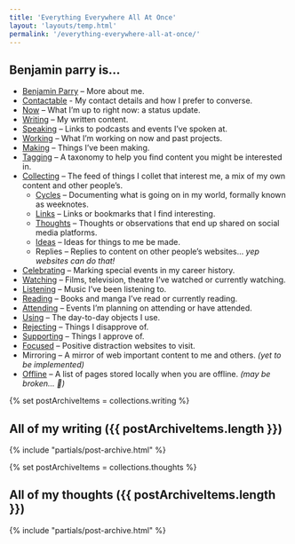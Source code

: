 ```yaml
---
title: 'Everything Everywhere All At Once'
layout: 'layouts/temp.html'
permalink: '/everything-everywhere-all-at-once/'
---
```


## Benjamin parry is…

- [Benjamin Parry](/benjamin-parry/) – More about me.
- [Contactable](/contactable/) - My contact details and how I prefer to converse.
- [Now](/now/) – What I’m up to right now: a status update.
- [Writing](/writing/) – My written content.
- [Speaking](/speaking/) – Links to podcasts and events I’ve spoken at.
- [Working](/working/) – What I’m working on now and past projects.
- [Making](/making/) – Things I’ve been making.
- [Tagging](/tagging/) – A taxonomy to help you find content you might be interested in.
- [Collecting](/collecting/) – The feed of things I collet that interest me, a mix of my own content and other people’s.
  - [Cycles](/collecting/cycles/) – Documenting what is going on in my world, formally known as weeknotes.
  - [Links](/collecting/links/) – Links or bookmarks that I find interesting.
  - [Thoughts](/collecting/thoughts/) – Thoughts or observations that end up shared on social media platforms.
  - [Ideas](/collecting/ideas/) – Ideas for things to me be made.
  - Replies – Replies to content on other people’s websites… *yep websites can do that!*
- [Celebrating](/celebrating/) – Marking special events in my career history.
- [Watching](/watching/) – Films, television, theatre I’ve watched or currently watching.
- [Listening](/listening/) – Music I’ve been listening to.
- [Reading](/reading/) – Books and manga I’ve read or currently reading.
- [Attending](/attending/) – Events I’m planning on attending or have attended.
- [Using](/using/) – The day-to-day objects I use.
- [Rejecting](/rejecting/) – Things I disapprove of.
- [Supporting](/supporting/) – Things I approve of.
- [Focused](/focused/) – Positive distraction websites to visit.
- Mirroring – A mirror of web important content to me and others. *(yet to be implemented)*
- [Offline](/offline/) – A list of pages stored locally when you are offline. *(may be broken… 😬)*

{% set postArchiveItems = collections.writing %}
## All of my writing ({{ postArchiveItems.length }})

{% include "partials/post-archive.html" %}

{% set postArchiveItems = collections.thoughts %}
## All of my thoughts ({{ postArchiveItems.length }})

{% include "partials/post-archive.html" %}